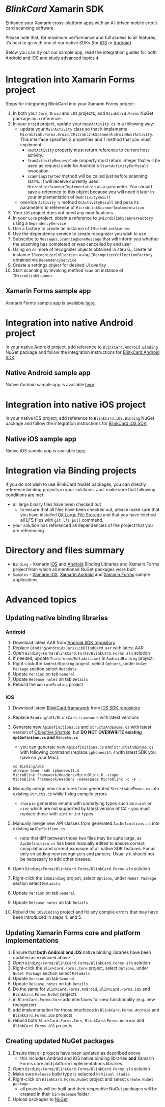 <!--<p align="center" >
  <img src="https://raw.githubusercontent.com/BlinkID/blinkid-xamarin/design/Design/logo-microblink-xamarin.png" alt="MicroBlink" title="MicroBlink">
</p>-->

_BlinkCard_ Xamarin SDK
======================

Enhance your Xamarin cross-platform apps with an AI-driven mobile credit card scanning software.

Please note that, for maximum performance and full access to all features, it’s best to go with one of our native SDKs (for [iOS](https://github.com/BlinkCard/blinkcard-ios) or [Android](https://github.com/BlinkCard/blinkcard-android)).

Below you can try out our sample app, read the integration guides for both Android and iOS and study advanced topics ⬇️


# Integration into Xamarin Forms project

Steps for integrating BlinkCard into your Xamarin Forms project:

1. In both your `Core`, `Droid` and `iOS` projects, add `BlinkCard.Forms` NuGet package as a reference.
2. In your `Droid` project, update your `MainActivity.cs` in a following way:
    - update your `MainActivity` class so that it implements `Microblink.Forms.Droid.IMicroblinkScannerAndroidHostActivity`. This interface specifies 2 properties and 1 method that you must implement:
        - `HostActivity` property must return reference to current host activity.
        - `ScanActivityRequestCode` property must return integer that will be used as request code for Android's `StartActivityForResult` invocation
        - `ScanningStarted` method will be called just before scanning starts. It will receive currently used `MicroblinkScannerImplementation` as a parameter. You should save a reference to this object because you will need it later in your implementation of `OnActivityResult`
    - override `Activity's` method `OnActivityResult` and pass its parameters to reference of `MicroblinkScannerImplementation`
3. Your `iOS` project does not need any modifications.
4. In your `Core` project, obtain a reference to `IMicroblinkScannerFactory` using a `DependencyService`
5. Use a factory to create an instance of `IMicroblinkScanner`.
6. Use the dependency service to create recognizer you wish to use
7. Subscribe to `Messages.ScanningDoneMessage` that will inform you whether the scanning has completed or was cancelled by end user
8. Using on or more of recognizer objects obtained in step 6., create an instance `IRecognizerCollection` using `IRecognizerCollectionFactory` obtained via `DependencyService`
9. Create a settings object for desired UI overlay
10. Start scanning by invoking method `Scan` on instance of `IMicroblinkScanner`

## Xamarin Forms sample app

Xamarin Forms sample app is available [here](Samples/Forms).

# Integration into native Android project

In your native Android project, add reference to `BlinkCard.Android.Binding` NuGet package and follow the integration instructions for [BlinkCard Android SDK](https://github.com/BlinkCard/blinkcard-android).

## Native Android sample app

Native Android sample app is available [here](Samples/Android).

# Integration into native iOS project

In your native iOS project, add reference to `BlinkCard.iOS.Binding` NuGet package and follow the integration instructions for [BlinkCard iOS SDK](https://github.com/BlinkCard/blinkcard-ios).

## Native iOS sample app

Native iOS sample app is available [here](Samples/iOS).

# Integration via Binding projects

If you do not wish to use BlinkCard NuGet packages, you can directly reference binding projects in your solutions. Just make sure that following conditions are met:

- all large binary files have been checked out
    - to ensure that all files have been checked out, please make sure that you have installed [Git Large File Storage](https://git-lfs.github.com/) and that you have fetched all LFS files with `git lfs pull` command.
- your solution has referenced all dependencies of the project that you are referencing

# Directory and files summary

* `Binding` - Xamarin [iOS](https://developer.xamarin.com/guides/ios/advanced_topics/binding_objective-c/) and [Android](https://developer.xamarin.com/guides/android/advanced_topics/binding-a-java-library/) Binding Libraries and Xamarin Forms project from which all mentioned NuGet packages were built
* `Samples` - [Xamarin.iOS](Samples/iOS), [Xamarin.Android](Samples/Android) and [Xamarin.Forms](Samples/Forms) sample applications


# Advanced topics

## Updating native binding libraries

### Android

1. Download latest AAR from [Android SDK repository](https://github.com/BlinkCard/blinkcard-android/blob/master/LibBlinkCard.aar)
2. Replace `Binding/Android/Jars/LibBlindCard.aar` with latest AAR
3. Open `Binding/Forms/BlinkCard.Forms/BlinkCard.Forms.sln` solution
4. If needed, update `Transforms/Metadata.xml` in `AndroidBinding` project.
5. Right-click the `AndroidBinding` project, select `Options`, under `NuGet Package` section select `Metadata`
6. Update `Version` on tab `General`
7. Update `Release notes` on tab `Details`
8. Rebuild the `AndroidBinding` project

### iOS

1. Download latest [BlinkCard.framework](https://github.com/BlinkCard/blinkcard-ios/tree/master/BlinkCard.framework) from [iOS SDK repository](https://github.com/BlinkCard/blinkcard-ios)
2. Replace `Binding/iOS/BlinkCard.framework` with latest versions
3. Generate new `ApiDefinitions.cs` and `StructsAndEnums.cs` with latest version of [Objective Sharpie](https://docs.microsoft.com/en-us/xamarin/cross-platform/macios/binding/objective-sharpie/get-started), but **DO NOT OVERWRITE existing `ApiDefiniton.cs` and `Structs.cs`**
    - you can generate new `ApiDefinitions.cs` and `StructsAndEnums.cs` with following command (replace `iphoneos14.4` with latest SDK you have on your Mac):

    ```
    cd Binding/iOS
    sharpie bind -sdk iphoneos11.4 MicroBlink.framework/Headers/MicroBlink.h -scope MicroBlink.framework/Headers -namespace Microblink -c -F .
    ```
4. Manually merge new structures from generated `StructsAndEnums.cs` into existing `Structs.cs` while fixing compile errors
    - `sharpie` generates enums with underlying types such as `nuint` or `nint` which are not supported by latest version of C# - you must replace those with `uint` or `int` types.
5. Manually merge new API classes from generated `ApiDefinitions.cs` into existing `ApiDefinition.cs`
    - note that diff between those two files may be quite large, as `ApiDefinition.cs` has been manually edited to ensure correct compilation and correct exposure of all native SDK features. Focus only on adding new recognizers and parsers. Usually it shuold not be necessary to add other classes.
6. Open `Binding/Forms/BlinkCard.Forms/BlinkCard.Forms.sln` solution
7. Right-click the `iOSBinding` project, select `Options`, under `NuGet Package` section select `Metadata`
8. Update `Version` on tab `General`
9. Update `Release notes` on tab `Details`
10. Rebuild the `iOSBinding` project and fix any compile errors that may have been introduced in steps 4. and 5.

## Updating Xamarin Forms core and platform implementations

1. Ensure that **both Android and iOS** native binding libraries have been updated as explained above
2. Open `Binding/Forms/BlinkCard.Forms/BlinkCard.Forms.sln` solution
3. Right-click the `BlinkCard.Forms.Core` project, select `Options`, under `NuGet Package` section select `Metadata`
4. Update `Version` on tab `General`
5. Update `Release notes` on tab `Details`
6. Do the same for `BlinkCard.Forms.Android`, `BlinkCard.Forms.iOS` and `BlinkCard.Forms.NuGet` projects
7. in `BlinkCard.Forms.Core` add interfaces for new functionality (e.g. new recognizer)
8. add implementation for those interfaces in `BlinkCard.Forms.Android` and `BlinkCard.Forms.iOS` projects
9. rebuild both `BlinkCard.Forms.Core`, `BlinkCard.Forms.Android` and `BlinkCard.Forms.iOS` projects

## Creating updated NuGet packages

1. Ensure that all projects have been updated as described above
    - this includes Android and iOS native binding libraries **and** Xamarin Forms core and platform implementations libraries
2. Open `Binding/Forms/BlinkCard.Forms/BlinkCard.Forms.sln` solution
3. Make sure `Release` build type is selected in `Visual Studio`
4. Right-click on `BlinkCard.Forms.NuGet` project and select `Create NuGet package`
    - all projects will be built and their respective NuGet packages will be created in their `bin/Release` folder
5. Upload packages to [NuGet](https://www.nuget.org/)
